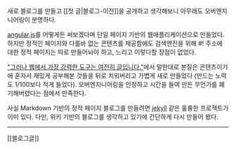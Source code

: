 새로 블로그를 만들고 [[첫 글|블로그-이전]]을 공개하고 생각해보니 아무래도 오버엔지니어링이 분명하다.

[angular.js](http://angularjs.org/)를 어떻게든 써보겠다며 단일 페이지 기반의 웹애플리케이션으로 만들었다. 하지만 정적인 페이지와 다를바 없는 콘텐츠를 제공함에도 검색엔진을 위해 #! 주소에 대한 정적 페이지는 따로 만들어놔야 하고, 느리고 이렇다할 장점이 없었다.

["그러나 웹에서 가장 강력한 도구는 여전히 글입니다."](http://justinjackson.ca/words_korean.html)에서 말한대로 본질은 콘텐츠이기에 혼자서 재밌게 공부해본 것들을 뒤로 치워버리고 가볍게 새로 만들었다 (만드는 노력도 1/100보다 적게 들었다). 오버엔지니어링을 인정하고 시간을 들여 만든 무언가를 폐기해버렸다는 점에서 만족한다.

사실 Markdown 기반의 정적 페이지 블로그를 만들려면 [jekyll](http://jekyllrb.com/) 같은 훌륭한 프로젝트가 이미 있다. 다만, 위키 기반의 블로그를 생각하고 있기에 간단하게 다시 만들어 봤다.
- - -
[[블로그글]]